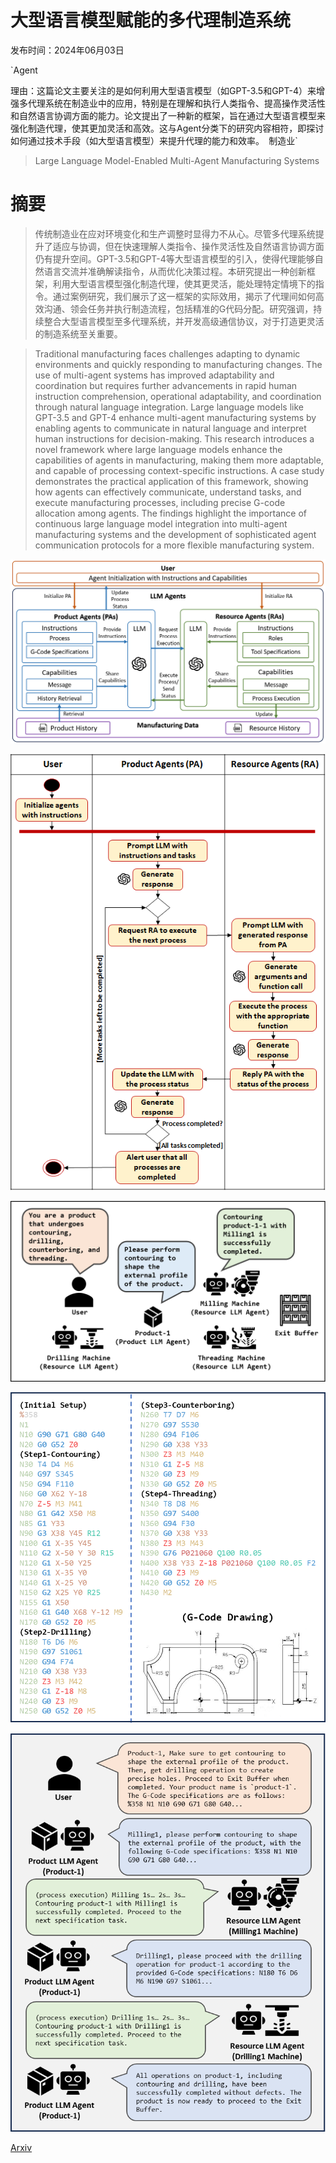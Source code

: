 # 大型语言模型赋能的多代理制造系统

发布时间：2024年06月03日

`Agent

理由：这篇论文主要关注的是如何利用大型语言模型（如GPT-3.5和GPT-4）来增强多代理系统在制造业中的应用，特别是在理解和执行人类指令、提高操作灵活性和自然语言协调方面的能力。论文提出了一种新的框架，旨在通过大型语言模型来强化制造代理，使其更加灵活和高效。这与Agent分类下的研究内容相符，即探讨如何通过技术手段（如大型语言模型）来提升代理的能力和效率。` `制造业`

> Large Language Model-Enabled Multi-Agent Manufacturing Systems

# 摘要

> 传统制造业在应对环境变化和生产调整时显得力不从心。尽管多代理系统提升了适应与协调，但在快速理解人类指令、操作灵活性及自然语言协调方面仍有提升空间。GPT-3.5和GPT-4等大型语言模型的引入，使得代理能够自然语言交流并准确解读指令，从而优化决策过程。本研究提出一种创新框架，利用大型语言模型强化制造代理，使其更灵活，能处理特定情境下的指令。通过案例研究，我们展示了这一框架的实际效用，揭示了代理间如何高效沟通、领会任务并执行制造流程，包括精准的G代码分配。研究强调，持续整合大型语言模型至多代理系统，并开发高级通信协议，对于打造更灵活的制造系统至关重要。

> Traditional manufacturing faces challenges adapting to dynamic environments and quickly responding to manufacturing changes. The use of multi-agent systems has improved adaptability and coordination but requires further advancements in rapid human instruction comprehension, operational adaptability, and coordination through natural language integration. Large language models like GPT-3.5 and GPT-4 enhance multi-agent manufacturing systems by enabling agents to communicate in natural language and interpret human instructions for decision-making. This research introduces a novel framework where large language models enhance the capabilities of agents in manufacturing, making them more adaptable, and capable of processing context-specific instructions. A case study demonstrates the practical application of this framework, showing how agents can effectively communicate, understand tasks, and execute manufacturing processes, including precise G-code allocation among agents. The findings highlight the importance of continuous large language model integration into multi-agent manufacturing systems and the development of sophisticated agent communication protocols for a more flexible manufacturing system.

![大型语言模型赋能的多代理制造系统](../../../paper_images/2406.01893/figure-1-architecture.png)

![大型语言模型赋能的多代理制造系统](../../../paper_images/2406.01893/figure-2-activity-diagram.png)

![大型语言模型赋能的多代理制造系统](../../../paper_images/2406.01893/figure-3-setup.png)

![大型语言模型赋能的多代理制造系统](../../../paper_images/2406.01893/figure-3-product-specification.png)

![大型语言模型赋能的多代理制造系统](../../../paper_images/2406.01893/figure-4-agents-chat.png)

[Arxiv](https://arxiv.org/abs/2406.01893)